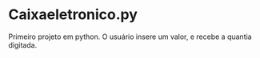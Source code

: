 # Caixaeletronico.py
Primeiro projeto em python. O usuário insere um valor, e recebe a quantia digitada.
